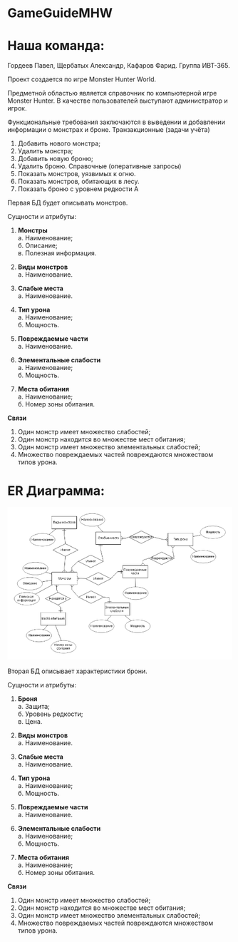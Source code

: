 # GameGuideMHW
# Наша команда:
Гордеев Павел, Щербатых Александр, Кафаров Фарид. Группа ИВТ-365.

Проект создается по игре Monster Hunter World.

Предметной областью является справочник по компьютерной игре Monster Hunter.
В качестве пользователей выступают администратор и игрок.

Функциональные требования заключаются в выведении и добавлении информации о монстрах и броне.
Транзакционные (задачи учёта)
1. Добавить нового монстра;
2. Удалить монстра;
3. Добавить новую броню;
4. Удалить броню.
Справочные (оперативные запросы)
1. Показать монстров, уязвимых к огню.
2. Показать монстров, обитающих в лесу.
3. Показать броню с уровнем редкости А

Первая БД будет описывать монстров.

Сущности и атрибуты:
1. **Монстры**  
  а. Наименование;  
  б. Описание;  
  в. Полезная информация.    

2. **Виды монстров**  
  а. Наименование.    
  
  
3. **Слабые места**  
  а. Наименование.  
  
  
4. **Тип урона**  
  а. Наименование;  
  б. Мощность.  


5. **Повреждаемые части**  
  а. Наименование.  


6. **Элементальные слабости**  
  а. Наименование;  
  б. Мощность.  
  
  
7. **Места обитания**  
  а. Наименование;  
  б. Номер зоны обитания.  
  
**Связи**  
1. Один монстр имеет множество слабостей;  
2. Один монстр находится во множестве мест обитания;  
3. Один монстр имеет множество элементальных слабостей;  
4. Множество повреждаемых частей повреждаются множеством типов урона.  

# ER Диаграмма:  
![ER Диаграмма Монстры](https://github.com/Pavel7811/GameGuideMHW/blob/main/ER%20Diagram%20Monsters.png)  

Вторая БД описывает характеристики брони.

Сущности и атрибуты:
1. **Броня**  
  а. Защита;  
  б. Уровень редкости;  
  в. Цена.    

2. **Виды монстров**  
  а. Наименование.    
  
  
3. **Слабые места**  
  а. Наименование.  
  
  
4. **Тип урона**  
  а. Наименование;  
  б. Мощность.  


5. **Повреждаемые части**  
  а. Наименование.  


6. **Элементальные слабости**  
  а. Наименование;  
  б. Мощность.  
  
  
7. **Места обитания**  
  а. Наименование;  
  б. Номер зоны обитания.  
  
**Связи**  
1. Один монстр имеет множество слабостей;  
2. Один монстр находится во множестве мест обитания;  
3. Один монстр имеет множество элементальных слабостей;  
4. Множество повреждаемых частей повреждаются множеством типов урона. 

